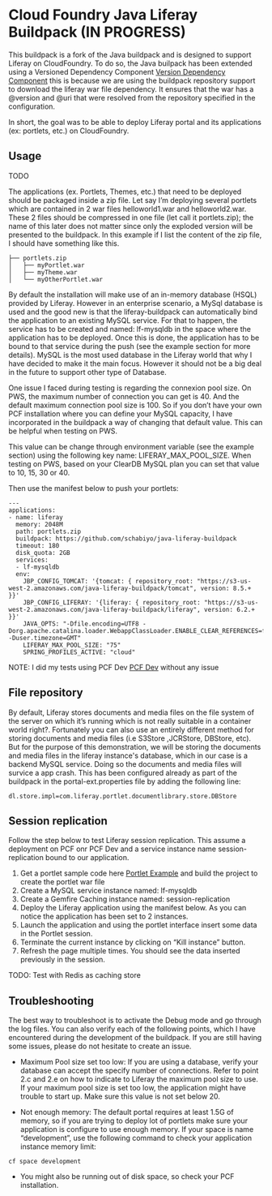# Cloud Foundry Java Liferay Buildpack (IN PROGRESS)

This buildpack is a fork of the Java buildpack and is designed to support Liferay on CloudFoundry. To do so, the Java builpack has been extended using a Versioned Dependency Component [Version Dependency Component][] this is because we are using the buildpack repository support to download the liferay war file dependency. It ensures that the war has a @version and @uri that were resolved from the repository specified in the configuration.

In short, the goal was to be able to deploy Liferay portal and its applications (ex: portlets, etc.) on CloudFoundry.


## Usage

TODO

The applications (ex. Portlets, Themes, etc.) that need to be deployed should be packaged inside a zip file. Let say I’m deploying several portlets which are contained in 2 war files helloworld1.war and helloworld2.war. These 2 files should be compressed in one file (let call it portlets.zip); the name of this later does not matter since only the exploded version will be presented to the buildpack. In this example if I list the content of the zip file, I should have something like this.

```
├── portlets.zip
│   ├── myPortlet.war
│   ├── myTheme.war
│   └── myOtherPortlet.war
```

By default the installation will make use of an in-memory database (HSQL) provided by Liferay. However in an enterprise scenario, a MySql database is used and the good new is that the liferay-buildpack can automatically bind the application to an existing MySQL service. For that to happen, the service has to be created and named: lf-mysqldb in the space where the application has to be deployed. Once this is done, the application has to be bound to that service during the push (see the example section for more details). MySQL is the most used database in the Liferay world that why I have decided to make it the main focus. However it should not be a big deal in the future to support other type of Database.

One issue I faced during testing is regarding the connexion pool size. On PWS, the maximum number of connection you can get is 40. And the default maximum connection pool size is 100. So if you don’t have your own PCF installation where you can define your MySQL capacity, I have incorporated in the buildpack a way of changing that default value.  This can be helpful when testing on PWS.

This value can be change through environment variable (see the example section) using the following key name: LIFERAY_MAX_POOL_SIZE. When testing on PWS, based on your ClearDB MySQL plan you can set that value to 10, 15, 30 or 40.


Then use the manifest below to push your portlets:

```
---
applications:
- name: liferay
  memory: 2048M
  path: portlets.zip
  buildpack: https://github.com/schabiyo/java-liferay-buildpack
  timeout: 180
  disk_quota: 2GB
  services:
  - lf-mysqldb
  env:
    JBP_CONFIG_TOMCAT: '{tomcat: { repository_root: "https://s3-us-west-2.amazonaws.com/java-liferay-buildpack/tomcat", version: 8.5.+ }}'
    JBP_CONFIG_LIFERAY: '{liferay: { repository_root: "https://s3-us-west-2.amazonaws.com/java-liferay-buildpack/liferay", version: 6.2.+ }}'
    JAVA_OPTS: "-Dfile.encoding=UTF8 -Dorg.apache.catalina.loader.WebappClassLoader.ENABLE_CLEAR_REFERENCES=false -Duser.timezone=GMT"
    LIFERAY_MAX_POOL_SIZE: "75"
    SPRING_PROFILES_ACTIVE: "cloud"
```

NOTE: I did my tests using PCF Dev [PCF Dev][]  without any issue 

## File repository

By default, Liferay stores documents and media files on the file system of the server on which it’s running which is not really suitable in a container world right?. Fortunately you can also use an entirely different method for storing documents and media files (i.e S3Store ,JCRStore, DBStore, etc). But for the purpose of this demonstration, we will be storing the documents and media files in the liferay instance's database, which in our case is a backend MySQL service. Doing so the documents and media files will survice a app crash. This has been configured already as part of the buildpack in the portal-ext.properties file by adding the following line:

``dl.store.impl=com.liferay.portlet.documentlibrary.store.DBStore ``


## Session replication

Follow the step below to test Liferay session replication. This assume a deployment on PCF onr PCF Dev and a service instance name session-replication bound to our application.

1. Get a portlet sample code here [Portlet Example][] and build the project to create the portlet war file
2. Create a MySQL service instance named: lf-mysqldb
3. Create a Gemfire Caching instance named: session-replication
4. Deploy the Liferay application using the manifest below. As you can notice the application has been set to 2 instances.
5. Launch the application and using the portlet interface insert some data in the Portlet session.
6. Terminate the current instance by clicking on “Kill instance” button.
7. Refresh the page multiple times. You should see the data inserted previously in the session.

TODO: Test with Redis as caching store

## Troubleshooting

The best way to troubleshoot is to activate the Debug mode and go through the log files. You can also verify each of the following points, which I have encountered during the development of the buildpack.  If you are still having some issues, please do not hesitate to create an issue.

* Maximum Pool size set too low: If you are using a database, verify your database can accept the specify number of connections.  Refer to point 2.c and 2.e on how to indicate to Liferay the maximum pool size to use. If your maximum pool size is set too low, the application might have trouble to start up. Make sure this value is not set below 20.

* Not enough memory:  The default portal requires at least 1.5G of memory, so if you are trying to deploy lot of portlets make sure your application is configure to use enough memory. If your space is name “development”, use the following command to check your application instance memory limit:

`` cf space development ``


* You might also be running out of disk space, so check your PCF installation.

[Version Dependency Component]: https://github.com/cloudfoundry/java-buildpack/blob/master/docs/extending-versioned_dependency_component.md
[PCF Dev]: https://network.pivotal.io/products/pcfdev
[Portlet Example]: https://github.com/schabiyo/spring-liferay-session-portlet
